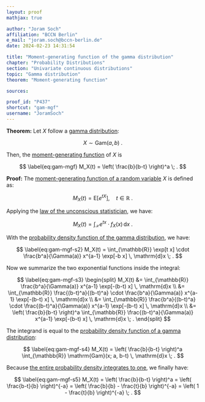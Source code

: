 ```yaml
---
layout: proof
mathjax: true

author: "Joram Soch"
affiliation: "BCCN Berlin"
e_mail: "joram.soch@bccn-berlin.de"
date: 2024-02-23 14:31:54

title: "Moment-generating function of the gamma distribution"
chapter: "Probability Distributions"
section: "Univariate continuous distributions"
topic: "Gamma distribution"
theorem: "Moment-generating function"

sources:

proof_id: "P437"
shortcut: "gam-mgf"
username: "JoramSoch"
---
```



**Theorem:** Let $X$ follow a [gamma distribution](/D/gam):

$$ \label{eq:gam}
X \sim \mathrm{Gam}(a, b) \; .
$$

Then, the [moment-generating function](/D/mgf) of $X$ is

$$ \label{eq:gam-mgf}
M_X(t) = \left( \frac{b}{b-t} \right)^a \; .
$$


**Proof:** The [moment-generating function of a random variable](/D/mgf) $X$ is defined as:

$$ \label{eq:mgf}
M_X(t) = \mathrm{E} \left[ e^{tX} \right], \quad t \in \mathbb{R} \; .
$$

Applying the [law of the unconscious statistician](/P/mean-lotus), we have:

$$ \label{eq:gam-mgf-s1}
M_X(t) = \int_{\mathcal{X}} e^{tx} \cdot f_X(x) \, \mathrm{d}x \; .
$$

With the [probability density function of the gamma distribution](/P/gam-pdf), we have:

$$ \label{eq:gam-mgf-s2}
M_X(t) = \int_{\mathbb{R}} \exp[t x] \cdot \frac{b^a}{\Gamma(a)} x^{a-1} \exp[-b x] \, \mathrm{d}x \; .
$$

Now we summarize the two exponential functions inside the integral:

$$ \label{eq:gam-mgf-s3}
\begin{split}
M_X(t) &= \int_{\mathbb{R}} \frac{b^a}{\Gamma(a)} x^{a-1} \exp[-(b-t) x] \, \mathrm{d}x \\
&= \int_{\mathbb{R}} \frac{(b-t)^a}{(b-t)^a} \cdot \frac{b^a}{\Gamma(a)} x^{a-1} \exp[-(b-t) x] \, \mathrm{d}x \\
&= \int_{\mathbb{R}} \frac{b^a}{(b-t)^a} \cdot \frac{(b-t)^a}{\Gamma(a)} x^{a-1} \exp[-(b-t) x] \, \mathrm{d}x \\
&= \left( \frac{b}{b-t} \right)^a \int_{\mathbb{R}} \frac{(b-t)^a}{\Gamma(a)} x^{a-1} \exp[-(b-t) x] \, \mathrm{d}x \; .
\end{split}
$$

The integrand is equal to the [probability density function of a gamma distribution](/P/gam-pdf):

$$ \label{eq:gam-mgf-s4}
M_X(t) = \left( \frac{b}{b-t} \right)^a \int_{\mathbb{R}} \mathrm{Gam}(x; a, b-t) \, \mathrm{d}x \; .
$$

Because [the entire probability density integrates to one](/D/pdf), we finally have:

$$ \label{eq:gam-mgf-s5}
M_X(t) = \left( \frac{b}{b-t} \right)^a = \left( \frac{b-t}{b} \right)^{-a} = \left( \frac{b}{b} - \frac{t}{b} \right)^{-a} = \left( 1 - \frac{t}{b} \right)^{-a} \; .
$$